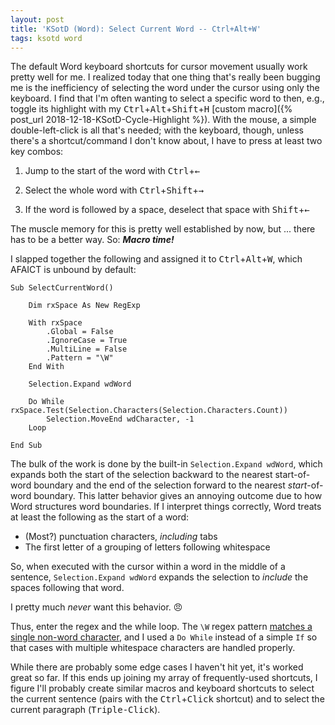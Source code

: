 ```yaml
---
layout: post
title: 'KSotD (Word): Select Current Word -- Ctrl+Alt+W'
tags: ksotd word
---
```


The default Word keyboard shortcuts for cursor movement usually work pretty well for me.
I realized today that one thing that's really been bugging me is the inefficiency of
selecting the word under the cursor using only the keyboard. I find that I'm often
wanting to select a specific word to then, e.g., toggle its highlight with my
<kbd>Ctrl</kbd>+<kbd>Alt</kbd>+<kbd>Shift</kbd>+<kbd>H</kbd>
[custom macro]({% post_url 2018-12-18-KSotD-Cycle-Highlight %}). With the mouse, a simple
double-left-click is all that's needed; with the keyboard, though, unless there's
a shortcut/command I don't know about, I have to press at least two key combos:

 1. Jump to the start of the word with <kbd>Ctrl</kbd>+<kbd>&#8592;</kbd>

 2. Select the whole word with <kbd>Ctrl</kbd>+<kbd>Shift</kbd>+<kbd>&#8594;</kbd>

 3. If the word is followed by a space, deselect that space with <kbd>Shift</kbd>+<kbd>&#8592;</kbd>

The muscle memory for this is pretty well established by now, but ... there has to be a better way.
So: ***Macro time!***

I slapped together the following and assigned it to <kbd>Ctrl</kbd>+<kbd>Alt</kbd>+<kbd>W</kbd>,
which AFAICT is unbound by default:

```
Sub SelectCurrentWord()

    Dim rxSpace As New RegExp

    With rxSpace
        .Global = False
        .IgnoreCase = True
        .MultiLine = False
        .Pattern = "\W"
    End With

    Selection.Expand wdWord

    Do While rxSpace.Test(Selection.Characters(Selection.Characters.Count))
        Selection.MoveEnd wdCharacter, -1
    Loop

End Sub
```

The bulk of the work is done by the built-in `Selection.Expand wdWord`, which expands both the start
of the selection backward to the nearest start-of-word boundary and the
end of the selection forward to the nearest *start*-of-word boundary.  This latter behavior
gives an annoying outcome due to how Word structures word boundaries.  If I interpret things
correctly, Word treats at least the following as the start of a word:

 * (Most?) punctuation characters, *including* tabs
 * The first letter of a grouping of letters following whitespace

So, when executed with the cursor within a word in the middle of a sentence, `Selection.Expand wdWord`
expands the selection to *include* the spaces following that word.

I pretty much *never* want this behavior. &#128544;

Thus, enter the regex and the while loop. The `\W` regex pattern
[matches a single non-word character](https://www.regular-expressions.info/shorthand.html),
and I used a `Do While` instead of a simple `If` so that cases with multiple whitespace characters
are handled properly.

While there are probably some edge cases I haven't hit yet, it's worked great so far.
If this ends up joining my array of frequently-used shortcuts, I figure I'll probably
create similar macros and keyboard shortcuts to select the current sentence
(pairs with the <kbd>Ctrl</kbd>+<kbd>Click</kbd> shortcut) and to select the
current paragraph (<kbd>Triple-Click</kbd>).